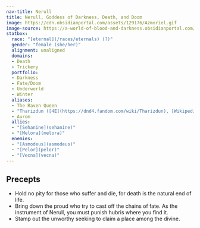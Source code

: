 ```yaml
---
nav-title: Nerull
title: Nerull, Goddess of Darkness, Death, and Doom
image: https://cdn.obsidianportal.com/assets/129176/Azmoriel.gif
image-source: https://a-world-of-blood-and-darkness.obsidianportal.com/wikis/the-pantheon
statbox:
  race: "[eternal](/races/eternals) (?)"
  gender: "female (she/her)"
  alignment: unaligned
  domains:
  - Death
  - Trickery
  portfolio:
  - Darkness
  - Fate/Doom
  - Underworld
  - Winter
  aliases:
  - The Raven Queen
  - "Tharizdun ([4E](https://dnd4.fandom.com/wiki/Tharizdun), [Wikipedia](https://en.wikipedia.org/wiki/Tharizdun))"
  - Aurom
  allies:
  - "[Sehanine](sehanine)"
  - "[Melora](melora)"
  enemies:
  - "[Asmodeus](asmodeus)"
  - "[Pelor](pelor)"
  - "[Vecna](vecna)"
---
```


## Precepts

* Hold no pity for those who suffer and die, for death is the natural end of life.
* Bring down the proud who try to cast off the chains of fate. As the instrument of Nerull, you must punish hubris where you find it.
* Stamp out the unworthy seeking to claim a place among the divine.

